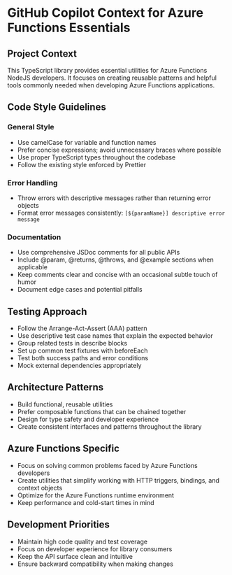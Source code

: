 # GitHub Copilot Context for Azure Functions Essentials

## Project Context

This TypeScript library provides essential utilities for Azure Functions NodeJS developers. It focuses on creating reusable patterns and helpful tools commonly needed when developing Azure Functions applications.

## Code Style Guidelines

### General Style

- Use camelCase for variable and function names
- Prefer concise expressions; avoid unnecessary braces where possible
- Use proper TypeScript types throughout the codebase
- Follow the existing style enforced by Prettier

### Error Handling

- Throw errors with descriptive messages rather than returning error objects
- Format error messages consistently: `[${paramName}] descriptive error message`

### Documentation

- Use comprehensive JSDoc comments for all public APIs
- Include @param, @returns, @throws, and @example sections when applicable
- Keep comments clear and concise with an occasional subtle touch of humor
- Document edge cases and potential pitfalls

## Testing Approach

- Follow the Arrange-Act-Assert (AAA) pattern
- Use descriptive test case names that explain the expected behavior
- Group related tests in describe blocks
- Set up common test fixtures with beforeEach
- Test both success paths and error conditions
- Mock external dependencies appropriately

## Architecture Patterns

- Build functional, reusable utilities
- Prefer composable functions that can be chained together
- Design for type safety and developer experience
- Create consistent interfaces and patterns throughout the library

## Azure Functions Specific

- Focus on solving common problems faced by Azure Functions developers
- Create utilities that simplify working with HTTP triggers, bindings, and context objects
- Optimize for the Azure Functions runtime environment
- Keep performance and cold-start times in mind

## Development Priorities

- Maintain high code quality and test coverage
- Focus on developer experience for library consumers
- Keep the API surface clean and intuitive
- Ensure backward compatibility when making changes
